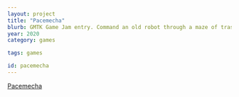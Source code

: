 ```yaml
---
layout: project
title: "Pacemecha"
blurb: GMTK Game Jam entry. Command an old robot through a maze of trash.
year: 2020
category: games

tags: games

id: pacemecha
---
```

[Pacemecha](https://kimeraroyal.itch.io/pacemecha)
